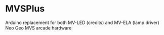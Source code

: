 MVSPlus
=======

Arduino replacement for both MV-LED (credits) and MV-ELA (lamp driver) Neo Geo MVS arcade hardware
